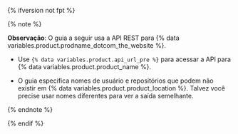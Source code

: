 {% ifversion not fpt %}

{% note %}

**Observação**: O guia a seguir usa a API REST para {% data variables.product.prodname_dotcom_the_website %}.

- Use <code>{% data variables.product.api_url_pre %}</code> para acessar a API para {% data variables.product.product_name %}.

- O guia especifica nomes de usuário e repositórios que podem não existir em {% data variables.product.product_location %}. Talvez você precise usar nomes diferentes para ver a saída semelhante.

{% endnote %}

{% endif %}
